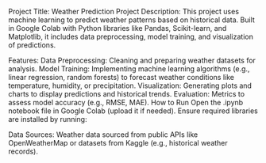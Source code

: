 Project Title: Weather Prediction Project
Description:
This project uses machine learning to predict weather patterns based on historical data. Built in Google Colab with Python libraries like Pandas, Scikit-learn, and Matplotlib, it includes data preprocessing, model training, and visualization of predictions.

Features:
Data Preprocessing: Cleaning and preparing weather datasets for analysis.
Model Training: Implementing machine learning algorithms (e.g., linear regression, random forests) to forecast weather conditions like temperature, humidity, or precipitation.
Visualization: Generating plots and charts to display predictions and historical trends.
Evaluation: Metrics to assess model accuracy (e.g., RMSE, MAE).
How to Run
Open the .ipynb notebook file in Google Colab (upload it if needed).
Ensure required libraries are installed by running:

Data Sources:
Weather data sourced from public APIs like OpenWeatherMap or datasets from Kaggle (e.g., historical weather records).
